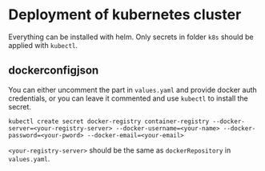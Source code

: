# Deployment of kubernetes cluster

Everything can be installed with helm. Only secrets in folder `k8s` should be applied with `kubectl`. 

## dockerconfigjson

You can either uncomment the part in `values.yaml` and provide docker auth credentials, or you can leave it commented and use `kubectl` to install the secret. 

`kubectl create secret docker-registry container-registry --docker-server=<your-registry-server> --docker-username=<your-name> --docker-password=<your-pword> --docker-email=<your-email>`

`<your-registry-server>` should be the same as `dockerRepository` in `values.yaml`.